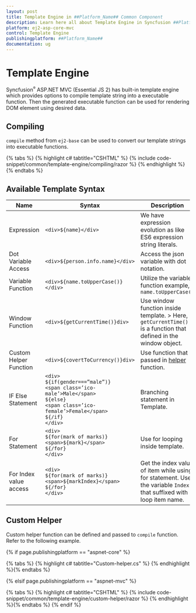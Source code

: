 ```yaml
---
layout: post
title: Template Engine in ##Platform_Name## Common Component
description: Learn here all about Template Engine in Syncfusion ##Platform_Name## Common component of Syncfusion Essential JS 2 and more.
platform: ej2-asp-core-mvc
control: Template Engine
publishingplatform: ##Platform_Name##
documentation: ug
---
```


# Template Engine

Syncfusion<sup style="font-size:70%">&reg;</sup> ASP.NET MVC (Essential JS 2) has built-in template engine which provides options to compile template string into a executable function. Then the generated executable function can be used for rendering DOM element using desired data.

## Compiling

`compile` method from `ej2-base` can be used to convert our template strings into executable functions.

{% tabs %}
{% highlight c# tabtitle="CSHTML" %}
{% include code-snippet/common/template-engine/compiling/razor %}
{% endhighlight %}{% endtabs %}

## Available Template Syntax

| Name | Syntax | Description |
| --- | --- | --- |
| Expression | `<div>${name}</div>`  | We have expression evolution as like ES6 expression string literals. |
| Dot Variable Access | `<div>${person.info.name}</div>` | Access the json variable with dot notation. |
| Variable Function | `<div>${name.toUpperCase()}</div>` | Utilize the variable function example, `name.toUpperCase()` |
| Window Function | `<div>${getCurrentTime()}div>` | Use window function inside template. > Here, `getCurrentTime()` is a function that defined in the window object. |
| Custom Helper Function | `<div>${covertToCurrency()}div>` | Use function that passed in [helper](#custom-helper) function. |
| IF Else Statement | `<div>` <br/> `${if(gender===”male”)}` <br/> `<span class=’ico-male’>Male</span>` <br/> `${else}` <br/> `<span class=’ico-female’>Female</span>` <br/> `${/if}` <br/> `</div>` | Branching statement in Template. |
| For Statement | `<div>` <br/> `${for(mark of marks)}` <br/> `<span>${mark}</span>` <br/> `${/for}` <br/> `</div>` | Use for looping inside template. |
| For Index value access | `<div>` <br/> `${for(mark of marks)}` <br/> `<span>${markIndex}</span>` <br/> `${/for}` <br/> `</div>` | Get the index value of item while using for statement. Use the variable `Index` that suffixed with loop item name. |

## Custom Helper

Custom helper function can be defined and passed to `compile` function. Refer to the following example.

{% if page.publishingplatform == "aspnet-core" %}

{% tabs %}
{% highlight c# tabtitle="Custom-helper.cs" %}
{% endhighlight %}{% endtabs %}

{% elsif page.publishingplatform == "aspnet-mvc" %}

{% tabs %}
{% highlight c# tabtitle="CSHTML" %}
{% include code-snippet/common/template-engine/custom-helper/razor %}
{% endhighlight %}{% endtabs %}
{% endif %}


